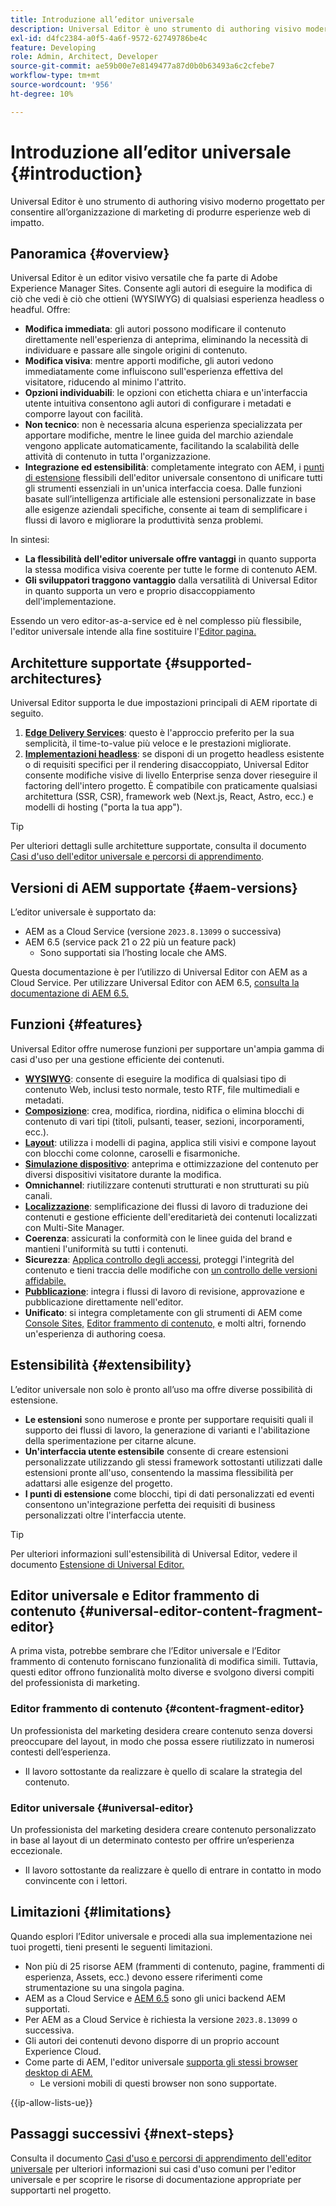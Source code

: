 ```yaml
---
title: Introduzione all’editor universale
description: Universal Editor è uno strumento di authoring visivo moderno progettato per consentire all’organizzazione di marketing di produrre esperienze web di impatto.
exl-id: d4fc2384-a0f5-4a6f-9572-62749786be4c
feature: Developing
role: Admin, Architect, Developer
source-git-commit: ae59b00e7e8149477a87d0b0b63493a6c2cfebe7
workflow-type: tm+mt
source-wordcount: '956'
ht-degree: 10%

---
```



# Introduzione all’editor universale {#introduction}

Universal Editor è uno strumento di authoring visivo moderno progettato per consentire all’organizzazione di marketing di produrre esperienze web di impatto.

## Panoramica {#overview}

Universal Editor è un editor visivo versatile che fa parte di Adobe Experience Manager Sites. Consente agli autori di eseguire la modifica di ciò che vedi è ciò che ottieni (WYSIWYG) di qualsiasi esperienza headless o headful. Offre:

* **Modifica immediata**: gli autori possono modificare il contenuto direttamente nell&#39;esperienza di anteprima, eliminando la necessità di individuare e passare alle singole origini di contenuto.
* **Modifica visiva**: mentre apporti modifiche, gli autori vedono immediatamente come influiscono sull&#39;esperienza effettiva del visitatore, riducendo al minimo l&#39;attrito.
* **Opzioni individuabili**: le opzioni con etichetta chiara e un&#39;interfaccia utente intuitiva consentono agli autori di configurare i metadati e comporre layout con facilità.
* **Non tecnico**: non è necessaria alcuna esperienza specializzata per apportare modifiche, mentre le linee guida del marchio aziendale vengono applicate automaticamente, facilitando la scalabilità delle attività di contenuto in tutta l&#39;organizzazione.
* **Integrazione ed estensibilità**: completamente integrato con AEM, i [punti di estensione](#extensibility) flessibili dell&#39;editor universale consentono di unificare tutti gli strumenti essenziali in un&#39;unica interfaccia coesa. Dalle funzioni basate sull’intelligenza artificiale alle estensioni personalizzate in base alle esigenze aziendali specifiche, consente ai team di semplificare i flussi di lavoro e migliorare la produttività senza problemi.

In sintesi:

* **La flessibilità dell&#39;editor universale offre vantaggi** in quanto supporta la stessa modifica visiva coerente per tutte le forme di contenuto AEM.
* **Gli sviluppatori traggono vantaggio** dalla versatilità di Universal Editor in quanto supporta un vero e proprio disaccoppiamento dell&#39;implementazione.

Essendo un vero editor-as-a-service ed è nel complesso più flessibile, l&#39;editor universale intende alla fine sostituire l&#39;[Editor pagina.](/help/sites-cloud/authoring/page-editor/introduction.md)

## Architetture supportate {#supported-architectures}

Universal Editor supporta le due impostazioni principali di AEM riportate di seguito.

1. **[Edge Delivery Services](/help/edge/overview.md)**: questo è l&#39;approccio preferito per la sua semplicità, il time-to-value più veloce e le prestazioni migliorate.
1. **[Implementazioni headless](/help/headless/introduction.md)**: se disponi di un progetto headless esistente o di requisiti specifici per il rendering disaccoppiato, Universal Editor consente modifiche visive di livello Enterprise senza dover rieseguire il factoring dell&#39;intero progetto. È compatibile con praticamente qualsiasi architettura (SSR, CSR), framework web (Next.js, React, Astro, ecc.) e modelli di hosting (&quot;porta la tua app&quot;).

>[!TIP]
>
>Per ulteriori dettagli sulle architetture supportate, consulta il documento [Casi d&#39;uso dell&#39;editor universale e percorsi di apprendimento](/help/implementing/universal-editor/use-cases.md).

## Versioni di AEM supportate {#aem-versions}

L’editor universale è supportato da:

* AEM as a Cloud Service (versione `2023.8.13099` o successiva)
* AEM 6.5 (service pack 21 o 22 più un feature pack)
   * Sono supportati sia l’hosting locale che AMS.

Questa documentazione è per l’utilizzo di Universal Editor con AEM as a Cloud Service. Per utilizzare Universal Editor con AEM 6.5, [consulta la documentazione di AEM 6.5.](https://experienceleague.adobe.com/it/docs/experience-manager-65/content/implementing/developing/headless/universal-editor/introduction)

## Funzioni {#features}

Universal Editor offre numerose funzioni per supportare un&#39;ampia gamma di casi d&#39;uso per una gestione efficiente dei contenuti.

* **[WYSIWYG](/help/sites-cloud/authoring/universal-editor/authoring.md)**: consente di eseguire la modifica di qualsiasi tipo di contenuto Web, inclusi testo normale, testo RTF, file multimediali e metadati.
* **[Composizione](/help/sites-cloud/authoring/universal-editor/authoring.md#editing-content)**: crea, modifica, riordina, nidifica o elimina blocchi di contenuto di vari tipi (titoli, pulsanti, teaser, sezioni, incorporamenti, ecc.).
* **[Layout](/help/sites-cloud/authoring/universal-editor/templates.md)**: utilizza i modelli di pagina, applica stili visivi e compone layout con blocchi come colonne, caroselli e fisarmoniche.
* **[Simulazione dispositivo](/help/sites-cloud/authoring/universal-editor/navigation.md#emulator)**: anteprima e ottimizzazione del contenuto per diversi dispositivi visitatore durante la modifica.
* **Omnichannel**: riutilizzare contenuti strutturati e non strutturati su più canali.
* **[Localizzazione](/help/sites-cloud/authoring/universal-editor/inheritance.md)**: semplificazione dei flussi di lavoro di traduzione dei contenuti e gestione efficiente dell&#39;ereditarietà dei contenuti localizzati con Multi-Site Manager.
* **Coerenza**: assicurati la conformità con le linee guida del brand e mantieni l&#39;uniformità su tutti i contenuti.
* **Sicurezza**: [Applica controllo degli accessi](/help/implementing/universal-editor/authentication.md), proteggi l&#39;integrità del contenuto e tieni traccia delle modifiche con [un controllo delle versioni affidabile.](/help/sites-cloud/authoring/sites-console/page-versions.md)
* **[Pubblicazione](/help/sites-cloud/authoring/universal-editor/publishing.md)**: integra i flussi di lavoro di revisione, approvazione e pubblicazione direttamente nell&#39;editor.
* **Unificato**: si integra completamente con gli strumenti di AEM come [Console Sites,](/help/sites-cloud/authoring/sites-console/introduction.md) [Editor frammento di contenuto,](/help/sites-cloud/administering/content-fragments/overview.md) e molti altri, fornendo un&#39;esperienza di authoring coesa.

## Estensibilità {#extensibility}

L’editor universale non solo è pronto all’uso ma offre diverse possibilità di estensione.

* **Le estensioni** sono numerose e pronte per supportare requisiti quali il supporto dei flussi di lavoro, la generazione di varianti e l&#39;abilitazione della sperimentazione per citarne alcune.
* **Un&#39;interfaccia utente estensibile** consente di creare estensioni personalizzate utilizzando gli stessi framework sottostanti utilizzati dalle estensioni pronte all&#39;uso, consentendo la massima flessibilità per adattarsi alle esigenze del progetto.
* **I punti di estensione** come blocchi, tipi di dati personalizzati ed eventi consentono un&#39;integrazione perfetta dei requisiti di business personalizzati oltre l&#39;interfaccia utente.

>[!TIP]
>
>Per ulteriori informazioni sull&#39;estensibilità di Universal Editor, vedere il documento [Estensione di Universal Editor.](/help/implementing/universal-editor/extending.md)

## Editor universale e Editor frammento di contenuto {#universal-editor-content-fragment-editor}

A prima vista, potrebbe sembrare che l’Editor universale e l’Editor frammento di contenuto forniscano funzionalità di modifica simili. Tuttavia, questi editor offrono funzionalità molto diverse e svolgono diversi compiti del professionista di marketing.

### Editor frammento di contenuto {#content-fragment-editor}

Un professionista del marketing desidera creare contenuto senza doversi preoccupare del layout, in modo che possa essere riutilizzato in numerosi contesti dell’esperienza.

* Il lavoro sottostante da realizzare è quello di scalare la strategia del contenuto.

### Editor universale {#universal-editor}

Un professionista del marketing desidera creare contenuto personalizzato in base al layout di un determinato contesto per offrire un’esperienza eccezionale.

* Il lavoro sottostante da realizzare è quello di entrare in contatto in modo convincente con i lettori.

## Limitazioni {#limitations}

Quando esplori l’Editor universale e procedi alla sua implementazione nei tuoi progetti, tieni presenti le seguenti limitazioni.

* Non più di 25 risorse AEM (frammenti di contenuto, pagine, frammenti di esperienza, Assets, ecc.) devono essere riferimenti come strumentazione su una singola pagina.
* AEM as a Cloud Service e [AEM 6.5](https://experienceleague.adobe.com/it/docs/experience-manager-65/content/implementing/developing/headless/universal-editor/introduction) sono gli unici backend AEM supportati.
* Per AEM as a Cloud Service è richiesta la versione `2023.8.13099` o successiva.
* Gli autori dei contenuti devono disporre di un proprio account Experience Cloud.
* Come parte di AEM, l&#39;editor universale [supporta gli stessi browser desktop di AEM.](/help/overview/supported-platforms.md)
   * Le versioni mobili di questi browser non sono supportate.

{{ip-allow-lists-ue}}

## Passaggi successivi {#next-steps}

Consulta il documento [Casi d&#39;uso e percorsi di apprendimento dell&#39;editor universale](/help/implementing/universal-editor/use-cases.md) per ulteriori informazioni sui casi d&#39;uso comuni per l&#39;editor universale e per scoprire le risorse di documentazione appropriate per supportarti nel progetto.
